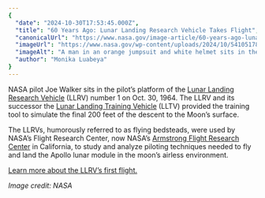 ```yaml
---
{
  "date": "2024-10-30T17:53:45.000Z",
  "title": "60 Years Ago: Lunar Landing Research Vehicle Takes Flight",
  "canonicalUrl": "https://www.nasa.gov/image-article/60-years-ago-lunar-landing-research-vehicle-takes-flight/",
  "imageUrl": "https://www.nasa.gov/wp-content/uploads/2024/10/54105178059-4ba11d402b-o.jpg",
  "imageAlt": "A man in an orange jumpsuit and white helmet sits in the pilot’s seat on a metal vehicle, the Lunar Landing Research Vehicle, or LLRV. The LLRV has a lot of metal tubing everywhere, which made people compare it to a metal bedframe.",
  "author": "Monika Luabeya"
}
---
```


NASA pilot Joe Walker sits in the pilot’s platform of the [Lunar Landing Research Vehicle](https://www.nasa.gov/missions/research/LLRV.html) (LLRV) number 1 on Oct. 30, 1964. The LLRV and its successor the [Lunar Landing Training Vehicle](https://www.nasa.gov/feature/50-years-ago-on-the-way-to-the-moon-the-lunar-landing-training-vehicle) (LLTV) provided the training tool to simulate the final 200 feet of the descent to the Moon’s surface.

The LLRVs, humorously referred to as flying bedsteads, were used by NASA’s Flight Research Center, now NASA’s [Armstrong Flight Research Center](https://www.nasa.gov/armstrong/) in California, to study and analyze piloting techniques needed to fly and land the Apollo lunar module in the moon’s airless environment.

[Learn more about the LLRV’s first flight.](https://www.nasa.gov/history/60-years-ago-the-first-flight-of-the-lunar-landing-research-vehicle/)

_Image credit: NASA_

